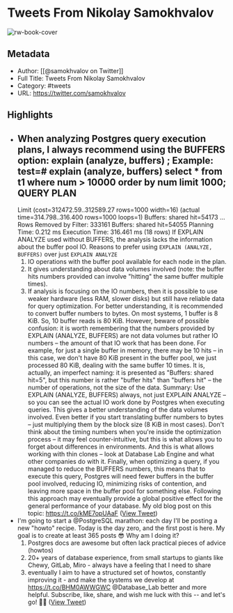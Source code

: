 # Tweets From Nikolay Samokhvalov

![rw-book-cover](https://pbs.twimg.com/profile_images/1527397132906270722/3YqidRm5.jpg)

## Metadata
- Author: [[@samokhvalov on Twitter]]
- Full Title: Tweets From Nikolay Samokhvalov
- Category: #tweets
- URL: https://twitter.com/samokhvalov

## Highlights
- When analyzing Postgres query execution plans, I always recommend using the BUFFERS option:
  explain (analyze, buffers) <query>;
  Example:
  test=# explain (analyze, buffers) select * from t1 where num > 10000 order by num limit 1000;
  QUERY PLAN
  ----------------------------------------------------------
  Limit (cost=312472.59..312589.27 rows=1000 width=16) (actual time=314.798..316.400 rows=1000 loops=1)
  Buffers: shared hit=54173
  ...
  Rows Removed by Filter: 333161
  Buffers: shared hit=54055
  Planning Time: 0.212 ms
  Execution Time: 316.461 ms
  (18 rows)
  If EXPLAIN ANALYZE used without BUFFERS, the analysis lacks the information about the buffer pool IO.
  Reasons to prefer using `EXPLAIN (ANALYZE, BUFFERS)` over just `EXPLAIN ANALYZE`
  1. IO operations with the buffer pool available for each node in the plan.
  2. It gives understanding about data volumes involved (note: the buffer hits numbers provided can involve "hitting" the same buffer multiple times).
  3. If analysis is focusing on the IO numbers, then it is possible to use weaker hardware (less RAM, slower disks) but still have reliable data for query optimization.
  For better understanding, it is recommended to convert buffer numbers to bytes. On most systems, 1 buffer is 8 KiB. So, 10 buffer reads is 80 KiB.
  However, beware of possible confusion: it is worth remembering that the numbers provided by EXPLAIN (ANALYZE, BUFFERS) are not data volumes but rather IO numbers – the amount of that IO work that has been done. For example, for just a single buffer in memory, there may be 10 hits – in this case, we don't have 80 KiB present in the buffer pool, we just processed 80 KiB, dealing with the same buffer 10 times. It is, actually, an imperfect naming: it is presented as "Buffers: shared hit=5", but this number is rather "buffer hits" than "buffers hit" – the number of operations, not the size of the data.
  Summary:
  Use EXPLAIN (ANALYZE, BUFFERS) always, not just EXPLAIN ANALYZE – so you can see the actual IO work done by Postgres when executing queries.
  This gives a better understanding of the data volumes involved. Even better if you start translating buffer numbers to bytes – just multiplying them by the block size (8 KiB in most cases).
  Don't think about the timing numbers when you're inside the optimization process – it may feel counter-intuitive, but this is what allows you to forget about differences in environments. And this is what allows working with thin clones – look at Database Lab Engine and what other companies do with it.
  Finally, when optimizing a query, if you managed to reduce the BUFFERS numbers, this means that to execute this query, Postgres will need fewer buffers in the buffer pool involved, reducing IO, minimizing risks of contention, and leaving more space in the buffer pool for something else. Following this approach may eventually provide a global positive effect for the general performance of your database.
  My old blog post on this topic: https://t.co/kME7opUAaF ([View Tweet](https://twitter.com/samokhvalov/status/1706689567355732052))
- I'm going to start a @PostgreSQL marathon: each day I'll be posting a new "howto" recipe. Today is the day zero, and the first post is here.
  My goal is to create at least 365 posts 😎
  Why am I doing it?
  1) Postgres docs are awesome but often lack practical pieces of advice (howtos)
  2) 20+ years of database experience, from small startups to giants like Chewy, GitLab, Miro - always have a feeling that I need to share
  3) eventually I aim to have a structured set of howtos, constantly improving it - and make the systems we develop at https://t.co/BHM0AWWGWC @Database_Lab better and more helpful.
  Subscribe, like, share, and wish me luck with this -- and let's go! 🏊‍♂️ ([View Tweet](https://twitter.com/samokhvalov/status/1706748070967624174))
